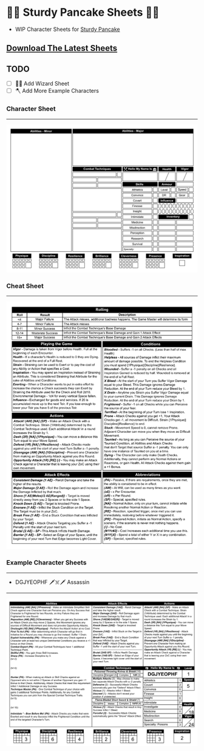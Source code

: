 # 🍴🥞 Sturdy Pancake Sheets 🥞🍴

- WIP Character Sheets for [Sturdy Pancake](https://github.com/iclasen/sturdy-pancake)

## [Download The Latest Sheets](https://github.com/zeroskull/sturdy-pancake-sheets/releases/latest)

## TODO

- [ ] 🧙‍♂️ Add Wizard Sheet
- [ ] 🪓 Add More Example Characters

### Character Sheet

---

![Character Sheet](resources/character-sheet.png)

### Cheat Sheet

---

![Cheat Sheet](resources/cheat-sheet.png)

### Example Character Sheets

---

- DGJYEOPHF 🗡️☠️🗡️ Assassin

---

![DGJYEOPHF](resources/example-character-sheet.png)
